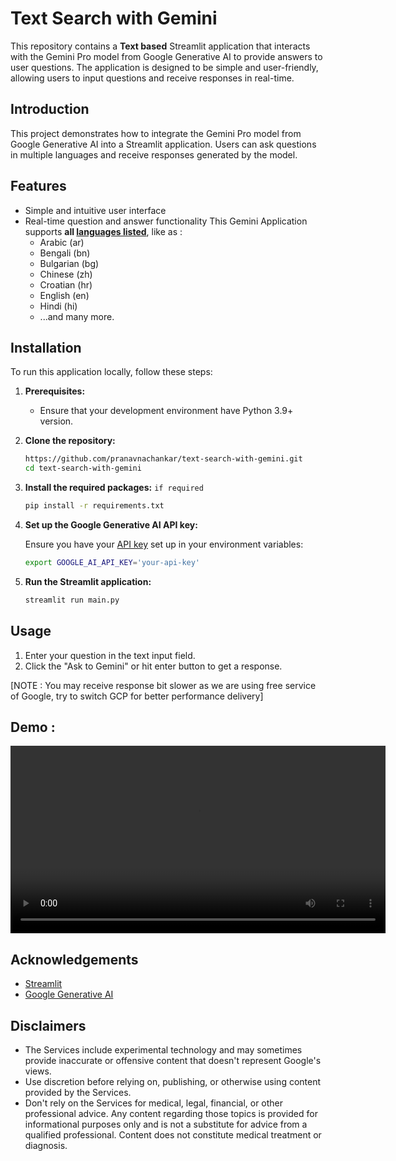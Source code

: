 # Text Search with Gemini
This repository contains a **Text based** Streamlit application that interacts with the Gemini Pro model from Google Generative AI to provide answers to user questions. The application is designed to be simple and user-friendly, allowing users to input questions and receive responses in real-time.

## Introduction
This project demonstrates how to integrate the Gemini Pro model from Google Generative AI into a Streamlit application. Users can ask questions in multiple languages and receive responses generated by the model.

## Features
- Simple and intuitive user interface
- Real-time question and answer functionality
This Gemini Application supports **all [languages listed](https://ai.google.dev/gemini-api/docs/models/gemini#available-languages)**,  like as :
	- Arabic (ar)
	- Bengali (bn)
	- Bulgarian (bg)
	- Chinese (zh)
	- Croatian (hr)
	- English (en)
	- Hindi (hi)
	- ...and many more.

## Installation
To run this application locally, follow these steps:

1. **Prerequisites:**
	- Ensure that your development environment have Python 3.9+ version.

2. **Clone the repository:**

	```bash
	https://github.com/pranavnachankar/text-search-with-gemini.git
	cd text-search-with-gemini
	```

3. **Install the required packages:** `if required`

	```bash
	pip install -r requirements.txt
	```

3. **Set up the Google Generative AI API key:**

	Ensure you have your [API key](https://ai.google.dev/gemini-api/docs/api-key) set up in your environment variables:

	```bash
	export GOOGLE_AI_API_KEY='your-api-key'
	```

4. **Run the Streamlit application:**

	```bash
	streamlit run main.py
	```

## Usage

1. Enter your question in the text input field.
2. Click the "Ask to Gemini" or hit enter button to get a response.

[NOTE : You may receive response bit slower as we are using free service of Google, try to switch GCP for better performance delivery]

## Demo :
<video width="600" controls>
  <source src="Demo.mp4" type="video/mp4">
</video>


## Acknowledgements

- [Streamlit](https://streamlit.io/)
- [Google Generative AI](https://ai.google.dev/)


## Disclaimers
- The Services include experimental technology and may sometimes provide inaccurate or offensive content that doesn't represent Google's views.
- Use discretion before relying on, publishing, or otherwise using content provided by the Services.
- Don't rely on the Services for medical, legal, financial, or other professional advice. Any content regarding those topics is provided for informational purposes only and is not a substitute for advice from a qualified professional. Content does not constitute medical treatment or diagnosis.